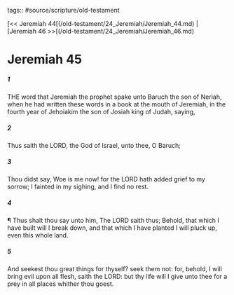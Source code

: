 tags:: #source/scripture/old-testament

[<< Jeremiah 44[(/old-testament/24_Jeremiah/Jeremiah_44.md) | [Jeremiah 46 >>[(/old-testament/24_Jeremiah/Jeremiah_46.md)

# Jeremiah 45

##### 1

THE word that Jeremiah the prophet spake unto Baruch the son of Neriah, when he had written these words in a book at the mouth of Jeremiah, in the fourth year of Jehoiakim the son of Josiah king of Judah, saying,

##### 2

Thus saith the LORD, the God of Israel, unto thee, O Baruch;

##### 3

Thou didst say, Woe is me now! for the LORD hath added grief to my sorrow; I fainted in my sighing, and I find no rest.

##### 4

¶ Thus shalt thou say unto him, The LORD saith thus; Behold, that which I have built will I break down, and that which I have planted I will pluck up, even this whole land.

##### 5

And seekest thou great things for thyself? seek them not: for, behold, I will bring evil upon all flesh, saith the LORD: but thy life will I give unto thee for a prey in all places whither thou goest.
